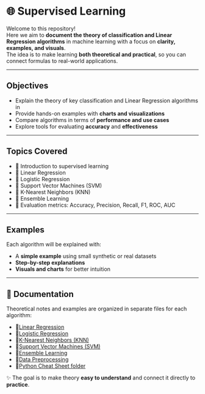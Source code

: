 # 🌐 Supervised Learning

Welcome to this repository!  
Here we aim to **document the theory of classification and Linear Regression algorithms** in machine learning with a focus on **clarity, examples, and visuals**.  
The idea is to make learning **both theoretical and practical**, so you can connect formulas to real-world applications.

---

## Objectives
-  Explain the theory of key classification and Linear Regression algorithms in 
-  Provide hands-on examples with **charts and visualizations**  
-  Compare algorithms in terms of **performance and use cases**  
-  Explore tools for evaluating **accuracy** and **effectiveness**  

---

##  Topics Covered
- 🔹 Introduction to supervised learning
- 🔹 Linear Regression
- 🔹 Logistic Regression  
- 🔹 Support Vector Machines (SVM)
- 🔹 K-Nearest Neighbors (KNN)
- 🔹 Ensemble Learning
- 🔹 Evaluation metrics: Accuracy, Precision, Recall, F1, ROC, AUC  

---

##  Examples
Each algorithm will be explained with:
- A **simple example** using small synthetic or real datasets  
- **Step-by-step explanations**  
- **Visuals and charts** for better intuition  

---
## 📖 Documentation

Theoretical notes and examples are organized in separate files for each algorithm:

- 🔹[Linear Regression](./Linear%20Regression)  
- 🔹[Logistic Regression](./Logistic%20Regression)
- 🔹[K-Nearest Neighbors (KNN)](./KNN)   
- 🔹[Support Vector Machines (SVM)](./SVM)  
- 🔹[Ensemble Learning](./Ensemble%20Learning)
- 🔹[Data Preprocessing](./Data%20Preprocessing)
- 🔹[Python Cheat Sheet folder](./Python_Cheat_Sheet)

✨ The goal is to make theory **easy to understand** and connect it directly to **practice**.
